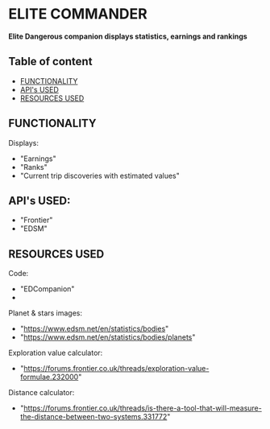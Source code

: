 # ELITE COMMANDER

**Elite Dangerous companion displays statistics, earnings and rankings**

## Table of content
- [FUNCTIONALITY](#functionality)
- [API's USED](#apis-used)
- [RESOURCES USED](#resources-used)


## FUNCTIONALITY

Displays:
- "Earnings"
- "Ranks"
- "Current trip discoveries with estimated values"
 
 
## API's USED:
- "Frontier"
- "EDSM"

## RESOURCES USED

Code:
 - "EDCompanion"
 - 
Planet & stars images:
 - "https://www.edsm.net/en/statistics/bodies"
 - "https://www.edsm.net/en/statistics/bodies/planets"
  
Exploration value calculator: 
 - "https://forums.frontier.co.uk/threads/exploration-value-formulae.232000"

Distance calculator: 
 - "https://forums.frontier.co.uk/threads/is-there-a-tool-that-will-measure-the-distance-between-two-systems.331772"
